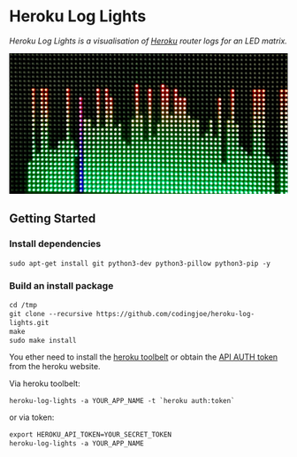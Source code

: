 # Heroku Log Lights

_Heroku Log Lights is a visualisation of [Heroku][heroku] router logs for an LED matrix._

![HLL Demo](demo.jpg)

## Getting Started

### Install dependencies
```shell
sudo apt-get install git python3-dev python3-pillow python3-pip -y
```

### Build an install package
```shell
cd /tmp
git clone --recursive https://github.com/codingjoe/heroku-log-lights.git
make
sudo make install
```

You ether need to install the [heroku toolbelt][heroku-toolbelt]
or obtain the [API AUTH token][heroku-token] from the heroku website.

Via heroku toolbelt:

```shell
heroku-log-lights -a YOUR_APP_NAME -t `heroku auth:token`
```

or via token:

```shell
export HEROKU_API_TOKEN=YOUR_SECRET_TOKEN
heroku-log-lights -a YOUR_APP_NAME
```

[heroku]: https://www.heroku.com/
[heroku-toolbelt]: https://toolbelt.heroku.com/
[heroku-token]: https://devcenter.heroku.com/articles/platform-api-quickstart#authentication
